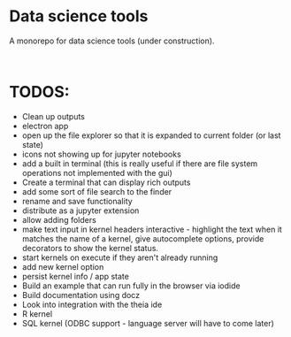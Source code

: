 # Data science tools

A monorepo for data science tools (under construction). 

` `

# TODOS:

- Clean up outputs
- electron app
- open up the file explorer so that it is expanded to current folder (or last state)
- icons not showing up for jupyter notebooks
- add a built in terminal (this is really useful if there are file system operations not implemented with the gui)
- Create a terminal that can display rich outputs
- add some sort of file search to the finder
- rename and save functionality
- distribute as a jupyter extension
- allow adding folders
- make text input in kernel headers interactive - highlight the text when it matches the name of a kernel, give autocomplete options, provide decorators to show the kernel status.
- start kernels on execute if they aren't already running
- add new kernel option
- persist kernel info / app state
- Build an example that can run fully in the browser via iodide
- Build documentation using docz
- Look into integration with the theia ide
- R kernel
- SQL kernel (ODBC support - language server will have to come later)
